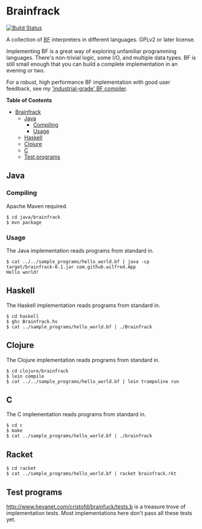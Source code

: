 # Brainfrack

[![Build Status](https://travis-ci.org/Wilfred/Brainfrack.svg?branch=master)](https://travis-ci.org/Wilfred/Brainfrack)

A collection of [BF](http://en.wikipedia.org/wiki/Brainfuck)
interpreters in different languages. GPLv2 or later license.

Implementing BF is a great way of exploring unfamiliar programming
languages. There's non-trivial logic, some I/O, and multiple
data types. BF is still small enough that you can build a complete
implementation in an evening or two.

For a robust, high performance BF implementation with good user
feedback, see my
['industrial-grade' BF compiler](https://github.com/wilfred/bfc).

<!-- markdown-toc start - Don't edit this section. Run M-x markdown-toc-generate-toc again -->
**Table of Contents**

- [Brainfrack](#brainfrack)
    - [Java](#java)
        - [Compiling](#compiling)
        - [Usage](#usage)
    - [Haskell](#haskell)
    - [Clojure](#clojure)
    - [C](#c)
    - [Test programs](#test-programs)

<!-- markdown-toc end -->

## Java

### Compiling

Apache Maven required.

    $ cd java/brainfrack
    $ mvn package

### Usage

The Java implementation reads programs from standard in.

    $ cat ../../sample_programs/hello_world.bf | java -cp target/brainfrack-0.1.jar com.github.wilfred.App
    Hello world!

## Haskell

The Haskell implementation reads programs from standard in.

    $ cd haskell
    $ ghc Brainfrack.hs
    $ cat ../sample_programs/hello_world.bf | ./Brainfrack

## Clojure

The Clojure implementation reads programs from standard in.

    $ cd clojure/brainfrack
    $ lein compile
    $ cat ../../sample_programs/hello_world.bf | lein trampoline run

## C

The C implementation reads programs from standard in.

    $ cd c
    $ make
    $ cat ../sample_programs/hello_world.bf | ./brainfrack

## Racket

    $ cd racket
    $ cat ../sample_programs/hello_world.bf | racket brainfrack.rkt

## Test programs

http://www.hevanet.com/cristofd/brainfuck/tests.b is a treasure trove
of implementation tests. Most implementations here don't pass all
these tests yet.
